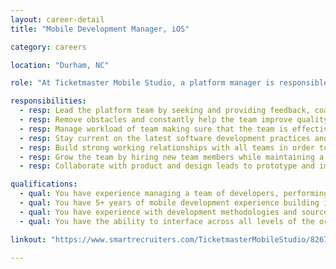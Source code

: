 ```yaml
---
layout: career-detail
title: "Mobile Development Manager, iOS"

category: careers

location: "Durham, NC"

role: "At Ticketmaster Mobile Studio, a platform manager is responsible for leading a team of developers to ensure that the team is growing in their capabilities, delivering high quality software, and coordinating efforts with senior management. They have expertise in the platform and are expected to have a hands on role in the day-to-day engineering efforts. The manager is able to provide constructive feedback to the team and make decisions on best technical practices the team should prioritize. This role is the primary hiring manager the team. They will be responsible for designing, growing, and cultivating the team’s culture and size."

responsibilities:
  - resp: Lead the platform team by seeking and providing feedback, coaching, and providing best practices for hard and soft skills for all team members.
  - resp: Remove obstacles and constantly help the team improve quality and production.
  - resp: Manage workload of team making sure that the team is effective.
  - resp: Stay current on the latest software development practices and communicate those to the team to constantly improve their quality and performance.
  - resp: Build strong working relationships with all teams in order to become a trusted ally in the development process.
  - resp: Grow the team by hiring new team members while maintaining a high bar for the quality of the team.
  - resp: Collaborate with product and design leads to prototype and implement features of new and existing products.

qualifications:
  - qual: You have experience managing a team of developers, performing technical code reviews, and planning project requirements
  - qual: You have 5+ years of mobile development experience building iOS applications with a strong understanding of Cocoa design patterns and API design
  - qual: You have experience with development methodologies and source control systems
  - qual: You have the ability to interface across all levels of the organization and work with multiple stakeholders

linkout: "https://www.smartrecruiters.com/TicketmasterMobileStudio/82678943-senior-mobile-engineer-android?oga=true"

---
```

